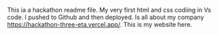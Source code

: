 This ia a hackathon readme file. My very first html and css codiing in Vs code. I pushed to Github and then deployed. Is all about my company
https://hackathon-three-eta.vercel.app/. This is my website here.
